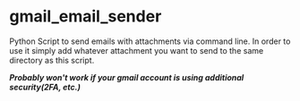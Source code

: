 # gmail_email_sender
Python Script to send emails with attachments via command line. In order to use it simply add whatever attachment you want to send to the same directory as this script. 

***Probably won't work if your gmail account is using additional security(2FA, etc.)***
